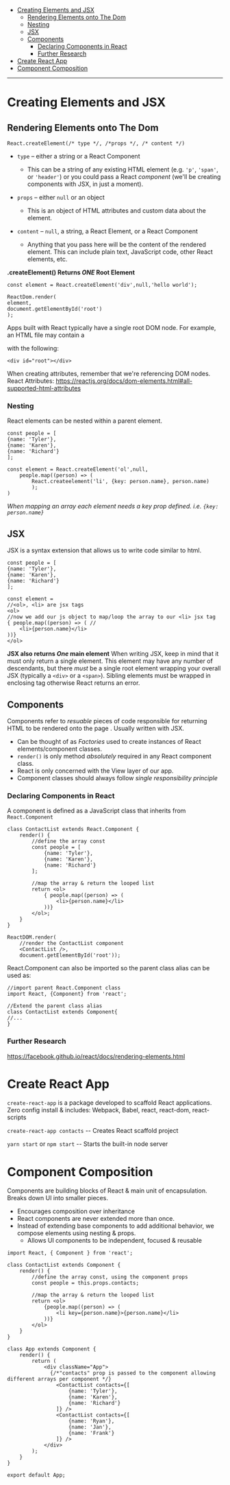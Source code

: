 - [Creating Elements and JSX](#creating-elements-and-jsx)   
   * [Rendering Elements onto The Dom](#rendering-elements-onto-the-dom)
  * [Nesting](#nesting)
  * [JSX](#jsx)
  * [Components](#components)
    + [Declaring Components in React](##declaring-components-in-react)
    * [Further Research](#further-research)
- [Create React App](#create-react-app)
- [Component Composition](#component-composition)
___

# Creating Elements and JSX


## Rendering Elements onto The Dom

```
React.createElement(/* type */, /*props */, /* content */) 
```
-   `type`  – either a string or a React Component
    
    * This can be a string of any existing HTML element (e.g.  `'p'`,  `'span'`, or  `'header'`) or you could pass a React  _component_  (we'll be creating components with JSX, in just a moment).
    

-   `props`  – either  `null`  or an object
    
     * This is an object of HTML attributes and custom data about the element.
    

-   `content`  –  `null`, a string, a React Element, or a React Component 
    * Anything that you pass here will be the content of the rendered element. This can include plain text, JavaScript code, other React elements, etc.

**.createElement() Returns _ONE_ Root Element**
```
const element = React.createElement('div',null,'hello world');

ReactDom.render(
element,
document.getElementById('root')
);
```


Apps built with React typically have a single root DOM node. For example, an HTML file may contain a <div> with the following:

`<div id="root"></div>`

When creating attributes, remember that we're referencing DOM nodes.  
React Attributes: https://reactjs.org/docs/dom-elements.html#all-supported-html-attributes

### Nesting
React elements can be nested within a parent element.  
```
const people = [
{name: 'Tyler'},
{name: 'Karen'},
{name: 'Richard'}
];

const element = React.createElement('ol',null,
    people.map((person) => (
        React.createelement('li', {key: person.name}, person.name)
        );
)
```
_When mapping an array each element needs a key prop defined.  i.e. `{key: person.name}`_

## JSX
JSX is a syntax extension that allows us to write code similar to html.  
```
const people = [
{name: 'Tyler'},
{name: 'Karen'},
{name: 'Richard'}
];

const element = 
//<ol>, <li> are jsx tags
<ol> 
//now we add our js object to map/loop the array to our <li> jsx tag
{ people.map((person) => ( //
    <li>{person.name}</li>
))}
</ol>
```

**JSX also returns _One_ main element**
When writing JSX, keep in mind that it must only return a single element. This element may have any number of descendants, but there  _must_  be a single root element wrapping your overall JSX (typically a  `<div>`  or a  `<span>`). 
Sibling elements must be wrapped in enclosing tag otherwise React returns an error.  

## Components
Components refer to _resuable_ pieces of code responsible for returning HTML to be rendered onto the page . Usually written with JSX.  
   - Can be thought of as _Factories_ used to create instances of React elements/component classes. 
- `render()` is only method _absolutely_ required in any React component class.  
- React is only concerned with the View layer of our app.
- Component classes should always follow _single responsibility principle_


### Declaring Components in React
A component is defined as a JavaScript class that inherits from `React.Component`

```
class ContactList extends React.Component {
    render() {
        //define the array const
        const people = [
            {name: 'Tyler'},
            {name: 'Karen'},
            {name: 'Richard'}
        ];
        
        //map the array & return the looped list
        return <ol>
            { people.map((person) => (
                <li>{person.name}</li>
            ))}
        </ol>;
    }
}

ReactDOM.render(
    //render the ContactList component
    <ContactList />,
    document.getElementById('root'));
```

React.Component can also be imported so the parent class alias can be used as: 
```
//import parent React.Component class
import React, {Component} from 'react'; 

//Extend the parent class alias 
class ContactList extends Component{
//...
}
```

### Further Research
https://facebook.github.io/react/docs/rendering-elements.html


# Create React App

`create-react-app` is a package developed to scaffold React applications.  Zero config install & includes:  Webpack, Babel, react, react-dom, react-scripts

`create-react-app contacts` -- Creates React scaffold project

`yarn start` or `npm start` -- Starts the built-in node server

# Component Composition
Components are building blocks of React & main unit of encapsulation.  Breaks down UI into smaller pieces.  
-  Encourages composition over inheritance
- React components are never extended more than once.  
- Instead of extending base components to add additional behavior,  we compose elements using nesting & props.  
    * Allows UI components to be independent, focused  & reusable

```
import React, { Component } from 'react';

class ContactList extends Component {
    render() {
        //define the array const, using the component props
        const people = this.props.contacts;
        
        //map the array & return the looped list
        return <ol>
            {people.map((person) => (
                <li key={person.name}>{person.name}</li>
            ))}
        </ol>
    }
}

class App extends Component {
    render() {
        return (
            <div className="App">
              {/*"contacts" prop is passed to the component allowing different arrays per component */}
                <ContactList contacts={[
                    {name: 'Tyler'},
                    {name: 'Karen'},
                    {name: 'Richard'}
                ]} />
                <ContactList contacts={[
                    {name: 'Ryan'},
                    {name: 'Jan'},
                    {name: 'Frank'}
                ]} />
            </div>
        );
    }
}
 
export default App;

```

<!--stackedit_data:
eyJoaXN0b3J5IjpbMTQxOTE5ODMwOV19
-->